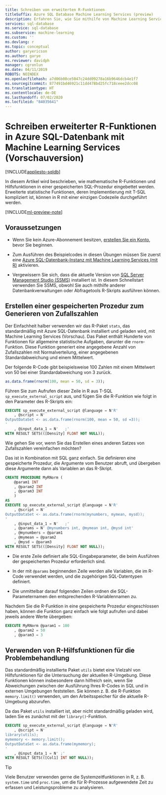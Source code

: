 ```yaml
---
title: Schreiben von erweiterten R-Funktionen
titleSuffix: Azure SQL Database Machine Learning Services (preview)
description: Erfahren Sie, wie Sie mithilfe von Machine Learning Services (Vorschauversion) eine R-Funktion für erweiterte statistische Berechnungen in Azure SQL-Datenbank schreiben.
services: sql-database
ms.service: sql-database
ms.subservice: machine-learning
ms.custom: ''
ms.devlang: r
ms.topic: conceptual
author: garyericson
ms.author: garye
ms.reviewer: davidph
manager: cgronlun
ms.date: 04/11/2019
ROBOTS: NOINDEX
ms.openlocfilehash: a7d06b08ce5047c24dd09278a16b9646dcb4e1f7
ms.sourcegitcommit: 877491bd46921c11dd478bd25fc718ceee2dcc08
ms.translationtype: HT
ms.contentlocale: de-DE
ms.lasthandoff: 07/02/2020
ms.locfileid: "84035641"
---
```

# <a name="write-advanced-r-functions-in-azure-sql-database-using-machine-learning-services-preview"></a>Schreiben erweiterter R-Funktionen in Azure SQL-Datenbank mit Machine Learning Services (Vorschauversion)
[!INCLUDE[appliesto-sqldb](../includes/appliesto-sqldb.md)]

In diesem Artikel wird beschrieben, wie mathematische R-Funktionen und Hilfsfunktionen in einer gespeicherten SQL-Prozedur eingebettet werden. Erweiterte statistische Funktionen, deren Implementierung mit T-SQL kompliziert ist, können in R mit einer einzigen Codezeile durchgeführt werden.

[!INCLUDE[ml-preview-note](../../../includes/sql-database-ml-preview-note.md)]

## <a name="prerequisites"></a>Voraussetzungen

- Wenn Sie kein Azure-Abonnement besitzen, [erstellen Sie ein Konto](https://azure.microsoft.com/free/), bevor Sie beginnen.

- Zum Ausführen des Beispielcodes in diesen Übungen müssen Sie zuerst eine [Azure SQL-Datenbank-Instanz mit Machine Learning Services (mit R)](machine-learning-services-overview.md) aktivieren.

- Vergewissern Sie sich, dass die aktuelle Version von [SQL Server Management Studio (SSMS)](https://docs.microsoft.com/sql/ssms/sql-server-management-studio-ssms) installiert ist. In diesem Schnellstart verwenden Sie SSMS, obwohl Sie auch mithilfe anderer Datenbankverwaltungen oder Abfragetools R-Skripts ausführen können.

## <a name="create-a-stored-procedure-to-generate-random-numbers"></a>Erstellen einer gespeicherten Prozedur zum Generieren von Zufallszahlen

Der Einfachheit halber verwenden wir das R-Paket `stats`, das standardmäßig mit Azure SQL-Datenbank installiert und geladen wird, mit Machine Learning Services (Vorschau). Das Paket enthält Hunderte von Funktionen für allgemeine statistische Aufgaben, darunter die `rnorm`-Funktion. Diese Funktion generiert eine angegebene Anzahl von Zufallszahlen mit Normalverteilung, einer angegebenen Standardabweichung und einem Mittelwert.

Der folgende R-Code gibt beispielsweise 100 Zahlen mit einem Mittelwert von 50 bei einer Standardabweichung von 3 zurück.

```R
as.data.frame(rnorm(100, mean = 50, sd = 3));
```

Führen Sie zum Aufrufen dieser Zeile in R aus T-SQL `sp_execute_external_script` aus, und fügen Sie die R-Funktion wie folgt in den Parameter des R-Skripts ein:

```sql
EXECUTE sp_execute_external_script @language = N'R'
    , @script = N'
OutputDataSet <- as.data.frame(rnorm(100, mean = 50, sd =3));
'
    , @input_data_1 = N'   ;'
WITH RESULT SETS(([Density] FLOAT NOT NULL));
```

Wie gehen Sie vor, wenn Sie das Erstellen eines anderen Satzes von Zufallszahlen vereinfachen möchten?

Das ist in Kombination mit SQL ganz einfach. Sie definieren eine gespeicherte Prozedur, die Argumente vom Benutzer abruft, und übergeben diese Argumente dann als Variablen an das R-Skript.

```sql
CREATE PROCEDURE MyRNorm (
    @param1 INT
    , @param2 INT
    , @param3 INT
    )
AS
EXECUTE sp_execute_external_script @language = N'R'
    , @script = N'
OutputDataSet <- as.data.frame(rnorm(mynumbers, mymean, mysd));
'
    , @input_data_1 = N'   ;'
    , @params = N' @mynumbers int, @mymean int, @mysd int'
    , @mynumbers = @param1
    , @mymean = @param2
    , @mysd = @param3
WITH RESULT SETS(([Density] FLOAT NOT NULL));
```

- Die erste Zeile definiert alle SQL-Eingabeparameter, die beim Ausführen der gespeicherten Prozedur erforderlich sind.

- In der mit `@params` beginnenden Zeile werden alle Variablen, die im R-Code verwendet werden, und die zugehörigen SQL-Datentypen definiert.

- Die unmittelbar darauf folgenden Zeilen ordnen die SQL-Parameternamen den entsprechenden R-Variablennamen zu.

Nachdem Sie die R-Funktion in eine gespeicherte Prozedur eingeschlossen haben, können die Funktion ganz einfach wie folgt aufrufen und dabei jeweils andere Werte übergeben:

```sql
EXECUTE MyRNorm @param1 = 100
    , @param2 = 50
    , @param3 = 3
```

## <a name="use-r-utility-functions-for-troubleshooting"></a>Verwenden von R-Hilfsfunktionen für die Problembehandlung

Das standardmäßig installierte Paket `utils` bietet eine Vielzahl von Hilfsfunktionen für die Untersuchung der aktuellen R-Umgebung. Diese Funktionen können insbesondere dann hilfreich sein, wenn Sie Abweichungen zwischen der Ausführung Ihres R-Codes in SQL und in externen Umgebungen feststellen. Sie können z. B. die R-Funktion `memory.limit()` verwenden, um den Arbeitsspeicher für die aktuelle R-Umgebung abzurufen.

Da das Paket `utils` installiert ist, aber nicht standardmäßig geladen wird, laden Sie es zunächst mit der `library()`-Funktion.

```sql
EXECUTE sp_execute_external_script @language = N'R'
    , @script = N'
library(utils);
mymemory <- memory.limit();
OutputDataSet <- as.data.frame(mymemory);
'
    , @input_data_1 = N' ;'
WITH RESULT SETS(([Col1] INT NOT NULL));
```

> [!TIP]
> Viele Benutzer verwenden gerne die Systemzeitfunktionen in R, z. B. `system.time` und `proc.time`, um die für R-Prozesse aufgewendete Zeit zu erfassen und Leistungsprobleme zu analysieren.
